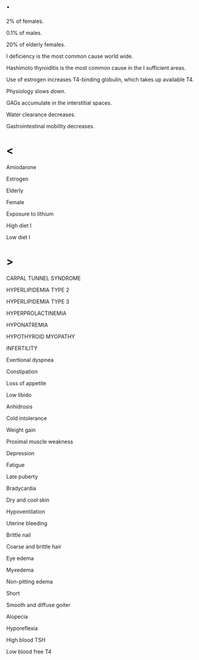 # .

2% of females.

0.1% of males.

20% of elderly females.

I deficiency is the most common cause world wide.

Hashimoto thyroiditis is the most common cause in the I sufficient areas.

Use of estrogen increases T4-binding globulin, which takes up available T4.

Physiology slows down.

GAGs accumulate in the interstitial spaces.

Water clearance decreases.

Gastrointestinal mobility decreases.

# <

Amiodarone

Estrogen

Elderly

Female

Exposure to lithium

High diet I

Low diet I

# >

CARPAL TUNNEL SYNDROME

HYPERLIPIDEMIA TYPE 2

HYPERLIPIDEMIA TYPE 3

HYPERPROLACTINEMIA

HYPONATREMIA

HYPOTHYROID MYOPATHY

INFERTILITY

Exertional dyspnea

Constipation

Loss of appetite

Low libido

Anhidrosis

Cold intolerance

Weight gain

Proximal muscle weakness

Depression

Fatigue

Late puberty

Bradycardia

Dry and cool skin

Hypoventilation

Uterine bleeding

Brittle nail

Coarse and brittle hair

Eye edema

Myxedema

Non-pitting edema

Short

Smooth and diffuse goiter

Alopecia

Hyporeflexia

High blood TSH

Low blood free T4
